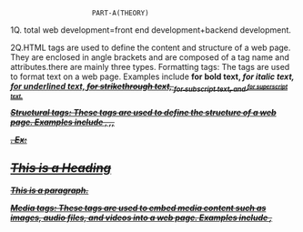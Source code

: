                         PART-A(THEORY)

1Q. total web development=front end development+backend development.

2Q.HTML tags are used to define the content and structure of a web page. They are enclosed in angle brackets and are composed of a tag name and attributes.there are mainly three types.
Formatting tags: The tags are used to format text on a web page. Examples include <b> for bold text, <i> for italic text,<u> for underlined text, <s> for strikethrough text,  <sub>for subscript text, and <sup> for superscript text.

Structural tags: These tags are used to define the structure of a web page. Examples include <html>, <head>,<body>,<article>.
Ex:<!DOCTYPE html>
<html>
  <head>
    <title>Page Title</title>
  </head>
  <body>
    <h1>This is a Heading</h1>
    <p>This is a paragraph.</p>
  </body>
</html>
Media tags: These tags are used to embed media content such as images, audio files, and videos into a web page.
 Examples include <image>,<audio>and <video>.
Copy

Media tag example:

Ex:<img src=image.jpg” alt=”image description”.

3Q. React is a very popular JavaScript library for its performance. It smartly does the work when it comes to handling page updates and data binding. But there are many scenarios behind that performance. Virtual DOM is one of them. When there is a change in UI then the DOM updates and the UI must be re-render. for virtual DOM  refresh is not required as we saw in youtube notification example.

This re-rendering is a slow process because CSS is also re-calculated at that time, then the layout must be re-computed, and at the last browser must paint the elements on the screen. For that reason, the concept of Virtual DOM appeared. Let's understand what is actually Virtual DOM.

Virtual DOM is something that represents a copy of the actual DOM. React creates a copy of DOM and renders the UI depending on that DOM. React observes all the changes made in the actual DOM and modifies the virtual DOM only where the changes happened. Then it renders the UI only where the changes happened in the virtual DOM. And the name of this process is diffing. Since the virtual DOM tree is just a JavaScript object that’s why this process is fast.

4Q. The main differences between MySQL and NoSQL are:

1.MySQL is a relational database with tabular design,while NoSQL has a document-based design and is not relational in nature.
2.MySQL has a rigid schema and is not easily scalable,while NoSQL can be easily scaled with their dynamic schema nature.
3.SQL databases are vertically scalable,while NoSQL databases are horizontally scalable.
4.SQL databases are table-based,while NoSQL databases are document,key-value,graph.
5. SQL databases are better for multi row transactions, while NoSQL is better for unstructured data like documents.

5Q. DBMS or Database Management System is a software application used to access, create, and manage databases. With the help of DBMS, you can easily create, retrieve and update data in databases. A DBMS consists of a group of commands to manipulate the database and acts as an interface between the end-users and the database.
the following are a few characteristics of DBMS:
1.To limit the permissions of the users
2.Provide multiple views of the single database schema
3.Facilitates security and removes data redundancy
4.Allows multi-user transaction processing and sharing of data
5.Follows the ACID property
6.Offers both physical and logical data independence


